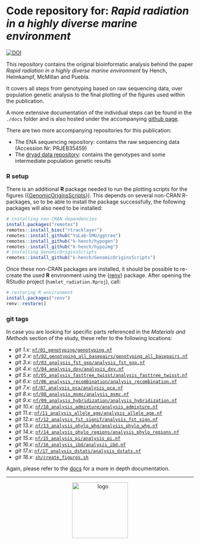 # Code repository for: *Rapid radiation in a highly diverse marine environment*

<!-- badges: start -->
[![DOI](https://zenodo.org/badge/145688309.svg)](https://zenodo.org/badge/latestdoi/145688309)
<!-- badges: end -->

This repository contains the original bioinformatic analysis behind the paper *Rapid radiation in a highly diverse marine environment* by Hench, Helmkampf, McMillan and Puebla.

It covers all steps from genotyping based on raw sequencing data, over population genetic analysis to the final plotting of the figures used within the publication.

A more extensive documentation of the individual steps can be found  in the `./docs` folder and is also hosted under the accompanying [github page](https://k-hench.github.io/hamlet_radiation/).

There are two more accompanying repositories for this publication:
- The ENA sequencing repository: contains the raw sequencing data (Accession Nr: PRJEB35459)
- The [dryad data repository](https://doi.org/10.5061/dryad.280gb5mmt): contains the genotypes and some intermediate population genetic results

### R setup

There is an additional **R** package needed to run the plotting scripts for the figures ({[GenomicOriginsScripts](https://k-hench.github.io/GenomicOriginsScripts/)}).
This depends on several non-CRAN R-packages, so to be able to install the package successfully, the following packages will also need to be installed:

```r
# installing non-CRAN dependencies
install.packages("remotes")
remotes::install_bioc("rtracklayer")
remotes::install_github("YuLab-SMU/ggtree")
remotes::install_github("k-hench/hypogen")
remotes::install_github("k-hench/hypoimg")
# installing GenomicOriginsScripts
remotes::install_github("k-hench/GenomicOriginsScripts")
```

Once these non-CRAN packages are installed, it should be possible to re-create the used **R** environment using the {[renv](https://rstudio.github.io/renv/)} package.
After opening the RStudio project (`hamlet_radiation.Rproj`), call:

```r
# restoring R environment
install.packages("renv")
renv::restore()
```

### git tags

In case you are looking for specific parts referenced in the *Materials and Methods* section of the study, these refer to the following locations:

- *git  1.x*: [`nf/01_genotyping/genotyping.nf`](https://github.com/k-hench/hamlet_radiation/blob/master/nf/01_genotyping/genotyping.nf)
- *git  2.x*: [`nf/02_genotyping_all_basepairs/genotyping_all_basepairs.nf`](https://github.com/k-hench/hamlet_radiation/blob/master/nf/02_genotyping_all_basepairs/genotyping_all_basepairs.nf)
- *git  3.x*: [`nf/03_analysis_fst_gxp/analysis_fst_gxp.nf`](https://github.com/k-hench/hamlet_radiation/blob/master/nf/03_analysis_fst_gxp/analysis_fst_gxp.nf)
- *git  4.x*: [`nf/04_analysis_dxy/analysis_dxy.nf`](https://github.com/k-hench/hamlet_radiation/blob/master/nf/04_analysis_dxy/analysis_dxy.nf)
- *git  5.x*: [`nf/05_analysis_fasttree_twisst/analysis_fasttree_twisst.nf`](https://github.com/k-hench/hamlet_radiation/blob/master/nf/05_analysis_fasttree_twisst/analysis_fasttree_twisst.nf)
- *git  6.x*: [`nf/06_analysis_recombination/analysis_recombination.nf`](https://github.com/k-hench/hamlet_radiation/blob/master/nf/06_analysis_recombination/analysis_recombination.nf)
- *git  7.x*: [`nf/07_analysis_pca/analysis_pca.nf`](https://github.com/k-hench/hamlet_radiation/blob/master/nf/07_analysis_pca/analysis_pca.nf)
- *git  8.x*: [`nf/08_analysis_msmc/analysis_msmc.nf`](https://github.com/k-hench/hamlet_radiation/blob/master/nf/08_analysis_msmc/analysis_msmc.nf)
- *git  9.x*: [`nf/09_analysis_hybridization/analysis_hybridization.nf`](https://github.com/k-hench/hamlet_radiation/blob/master/nf/09_analysis_hybridization/analysis_hybridization.nf)
- *git 10.x*: [`nf/10_analysis_admixture/analysis_admixture.nf`](https://github.com/k-hench/hamlet_radiation/blob/master/nf/10_analysis_admixture/analysis_admixture.nf)
- *git 11.x*: [`nf/11_analysis_allele_age/analysis_allele_age.nf`](https://github.com/k-hench/hamlet_radiation/blob/master/nf/11_analysis_allele_age/analysis_allele_age.nf)
- *git 12.x*: [`nf/12_analysis_fst_signif/analysis_fst_sign.nf`](https://github.com/k-hench/hamlet_radiation/blob/master/nf/12_analysis_fst_signif/analysis_fst_sign.nf)
- *git 13.x*: [`nf/13_analysis_phylo_whg/analysis_phylo_whg.nf`](https://github.com/k-hench/hamlet_radiation/blob/master/nf/13_analysis_phylo_whg/analysis_phylo_whg.nf)
- *git 14.x*: [`nf/14_analysis_phylo_regions/analysis_phylo_regions.nf`](https://github.com/k-hench/hamlet_radiation/blob/master/nf/14_analysis_phylo_regions/analysis_phylo_regions.nf)
- *git 15.x*: [`nf/15_analysis_pi/analysis_pi.nf`](https://github.com/k-hench/hamlet_radiation/blob/master/nf/15_analysis_pi/analysis_pi.nf)
- *git 16.x*: [`nf/16_analysis_ibd/analysis_ibd.nf`](https://github.com/k-hench/hamlet_radiation/blob/master/nf/16_analysis_ibd/analysis_ibd.nf)
- *git 17.x*: [`nf/17_analysis_dstats/analysis_dstats.nf`](https://github.com/k-hench/hamlet_radiation/blob/master/nf/17_analysis_dstats/analysis_dstats.nf)
- *git 18.x*: [`sh/create_figures.sh`](https://github.com/k-hench/hamlet_radiation/blob/master/sh/create_figures.sh)

Again, please refer to the [docs](https://k-hench.github.io/hamlet_radiation/) for a more in depth documentation.

---

<p align="center"><img src="logo.svg" alt="logo" width="150"/></p>
